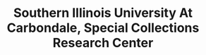 ---
layout: repo
title: "Southern Illinois University At Carbondale, Special Collections Research Center"
id: 15299
permalink: repos/15299/
---